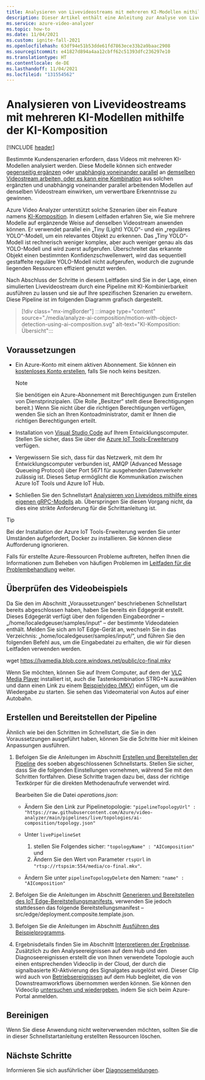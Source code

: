 ```yaml
---
title: Analysieren von Livevideostreams mit mehreren KI-Modellen mithilfe der KI-Komposition
description: Dieser Artikel enthält eine Anleitung zur Analyse von Livevideostreams mit mehreren KI-Modellen mithilfe des Features zur KI-Komposition von Azure Video Analyzer.
ms.service: azure-video-analyzer
ms.topic: how-to
ms.date: 11/04/2021
ms.custom: ignite-fall-2021
ms.openlocfilehash: 63df94e51b53dde61fd7863ece33b2a9baac2908
ms.sourcegitcommit: e41827d894a4aa12cbff62c51393dfc236297e10
ms.translationtype: HT
ms.contentlocale: de-DE
ms.lasthandoff: 11/04/2021
ms.locfileid: "131554562"
---
```

# <a name="analyze-live-video-streams-with-multiple-ai-models-using-ai-composition"></a>Analysieren von Livevideostreams mit mehreren KI-Modellen mithilfe der KI-Komposition

[!INCLUDE [header](includes/edge-env.md)]

Bestimmte Kundenszenarien erfordern, dass Videos mit mehreren KI-Modellen analysiert werden. Diese Modelle können sich entweder [gegenseitig ergänzen](../ai-composition-overview.md#sequential-ai-composition) oder [unabhängig voneinander parallel](../ai-composition-overview.md#parallel-ai-composition) an [demselben Videostream arbeiten, oder es kann eine Kombination](../ai-composition-overview.md#combined-ai-composition) aus solchen ergänzten und unabhängig voneinander parallel arbeitenden Modellen auf denselben Videostream einwirken, um verwertbare Erkenntnisse zu gewinnen.

Azure Video Analyzer unterstützt solche Szenarien über ein Feature namens [KI-Komposition](../ai-composition-overview.md). In diesem Leitfaden erfahren Sie, wie Sie mehrere Modelle auf ergänzende Weise auf denselben Videostream anwenden können. Er verwendet parallel ein „Tiny (Light) YOLO“- und ein „reguläres YOLO“-Modell, um ein relevantes Objekt zu erkennen. Das „Tiny YOLO“-Modell ist rechnerisch weniger komplex, aber auch weniger genau als das YOLO-Modell und wird zuerst aufgerufen. Überschreitet das erkannte Objekt einen bestimmten Konfidenzschwellenwert, wird das sequentiell gestaffelte reguläre YOLO-Modell nicht aufgerufen, wodurch die zugrunde liegenden Ressourcen effizient genutzt werden.

Nach Abschluss der Schritte in diesem Leitfaden sind Sie in der Lage, einen simulierten Livevideostream durch eine Pipeline mit KI-Kombinierbarkeit ausführen zu lassen und sie auf Ihre spezifischen Szenarien zu erweitern. Diese Pipeline ist im folgenden Diagramm grafisch dargestellt.

> [!div class="mx-imgBorder"]
> :::image type="content" source="./media/analyze-ai-composition/motion-with-object-detection-using-ai-composition.svg" alt-text="KI-Komposition: Übersicht":::
 
## <a name="prerequisites"></a>Voraussetzungen

* Ein Azure-Konto mit einem aktiven Abonnement. Sie können ein [kostenloses Konto erstellen](https://azure.microsoft.com/free/?WT.mc_id=A261C142F), falls Sie noch keins besitzen.

    > [!NOTE]
    > Sie benötigen ein Azure-Abonnement mit Berechtigungen zum Erstellen von Dienstprinzipalen. (Die Rolle „Besitzer“ stellt diese Berechtigungen bereit.) Wenn Sie nicht über die richtigen Berechtigungen verfügen, wenden Sie sich an Ihren Kontoadministrator, damit er Ihnen die richtigen Berechtigungen erteilt.
* Installation von [Visual Studio Code](https://code.visualstudio.com/) auf Ihrem Entwicklungscomputer. Stellen Sie sicher, dass Sie über die [Azure IoT Tools-Erweiterung](https://marketplace.visualstudio.com/items?itemName=vsciot-vscode.azure-iot-tools) verfügen.
* Vergewissern Sie sich, dass für das Netzwerk, mit dem Ihr Entwicklungscomputer verbunden ist, AMQP (Advanced Message Queueing Protocol) über Port 5671 für ausgehenden Datenverkehr zulässig ist. Dieses Setup ermöglicht die Kommunikation zwischen Azure IoT Tools und Azure IoT Hub.
* Schließen Sie den Schnellstart [Analysieren von Livevideos mithilfe eines eigenen gRPC-Modells](analyze-live-video-use-your-model-grpc.md) ab. Überspringen Sie diesen Vorgang nicht, da dies eine strikte Anforderung für die Schrittanleitung ist.

> [!TIP]
> Bei der Installation der Azure IoT Tools-Erweiterung werden Sie unter Umständen aufgefordert, Docker zu installieren. Sie können diese Aufforderung ignorieren.
>
> Falls für erstellte Azure-Ressourcen Probleme auftreten, helfen Ihnen die Informationen zum Beheben von häufigen Problemen im [Leitfaden für die Problembehandlung](troubleshoot.md#common-error-resolutions) weiter.

## <a name="review-the-video-sample"></a>Überprüfen des Videobeispiels

Da Sie den im Abschnitt „Voraussetzungen“ beschriebenen Schnellstart bereits abgeschlossen haben, haben Sie bereits ein Edgegerät erstellt. Dieses Edgegerät verfügt über den folgenden Eingabeordner – „/home/localedgeuser/samples/input“ – der bestimmte Videodateien enthält. Melden Sie sich am IoT Edge-Gerät an, wechseln Sie in das Verzeichnis: „home/localedgeuser/samples/input/“, und führen Sie den folgenden Befehl aus, um die Eingabedatei zu erhalten, die wir für diesen Leitfaden verwenden werden.

wget https://lvamedia.blob.core.windows.net/public/co-final.mkv

Wenn Sie möchten, können Sie auf Ihrem Computer, auf dem der [VLC Media Player](https://www.videolan.org/vlc/) installiert ist, auch die Tastenkombination STRG+N auswählen und dann einen Link zu einem [Beispielvideo (MKV)](https://lvamedia.blob.core.windows.net/public/co-final.mkv) einfügen, um die Wiedergabe zu starten. Sie sehen das Videomaterial von Autos auf einer Autobahn.

## <a name="create-and-deploy-the-pipeline"></a>Erstellen und Bereitstellen der Pipeline

Ähnlich wie bei den Schritten im Schnellstart, die Sie in den Voraussetzungen ausgeführt haben, können Sie die Schritte hier mit kleinen Anpassungen ausführen.

1. Befolgen Sie die Anleitungen im Abschnitt [Erstellen und Bereitstellen der Pipeline](analyze-live-video-use-your-model-grpc.md#create-and-deploy-the-pipeline) des soeben abgeschlossenen Schnellstarts. Stellen Sie sicher, dass Sie die folgenden Einstellungen vornehmen, während Sie mit den Schritten fortfahren. Diese Schritte tragen dazu bei, dass der richtige Textkörper für die direkten Methodenaufrufe verwendet wird.
    
    Bearbeiten Sie die Datei *operations.json*:
    
    * Ändern Sie den Link zur Pipelinetopologie: `"pipelineTopologyUrl" : "https://raw.githubusercontent.com/Azure/video-analyzer/main/pipelines/live/topologies/ai-composition/topology.json"`
    * Unter `livePipelineSet`  
       1. stellen Sie Folgendes sicher: `"topologyName" : "AIComposition"` und 
       2. Ändern Sie den Wert von Parameter `rtspUrl` in `"rtsp://rtspsim:554/media/co-final.mkv"`.
        
    * Ändern Sie unter `pipelineTopologyDelete` den Namen: `"name" : "AIComposition"`
2. Befolgen Sie die Anleitungen im Abschnitt [Generieren und Bereitstellen des IoT Edge-Bereitstellungsmanifests](analyze-live-video-use-your-model-grpc.md#generate-and-deploy-the-iot-edge-deployment-manifest), verwenden Sie jedoch stattdessen das folgende Bereitstellungsmanifest – src/edge/deployment.composite.template.json.
3. Befolgen Sie die Anleitungen im Abschnitt [Ausführen des Beispielprogramms](analyze-live-video-use-your-model-grpc.md#run-the-sample-program).
4. Ergebnisdetails finden Sie im Abschnitt [Interpretieren der Ergebnisse](analyze-live-video-use-your-model-grpc.md#interpret-results). Zusätzlich zu den Analyseereignissen auf dem Hub und den Diagnoseereignissen erstellt die von Ihnen verwendete Topologie auch einen entsprechenden Videoclip in der Cloud, der durch die signalbasierte KI-Aktivierung des Signalgates ausgelöst wird. Dieser Clip wird auch von [Betriebsereignissen](record-event-based-live-video.md#operational-events) auf dem Hub begleitet, die von Downstreamworkflows übernommen werden können. Sie können den Videoclip [untersuchen und wiedergeben](record-event-based-live-video.md#playing-back-the-recording), indem Sie sich beim Azure-Portal anmelden.

## <a name="clean-up"></a>Bereinigen

Wenn Sie diese Anwendung nicht weiterverwenden möchten, sollten Sie die in dieser Schnellstartanleitung erstellten Ressourcen löschen.

## <a name="next-steps"></a>Nächste Schritte

Informieren Sie sich ausführlicher über [Diagnosemeldungen](monitor-log-edge.md).
